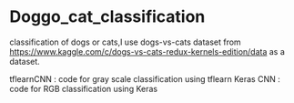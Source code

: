 # Doggo_cat_classification
classification of dogs or cats,I use dogs-vs-cats dataset from  https://www.kaggle.com/c/dogs-vs-cats-redux-kernels-edition/data as a dataset.

tflearnCNN : code for gray scale classification using tflearn
Keras CNN  : code for RGB classification using Keras
